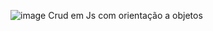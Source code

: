 ![image](https://user-images.githubusercontent.com/85138285/209584705-2203cfde-a78b-46c0-b785-1a024e3a0b7f.png)
Crud em Js com orientação a objetos
